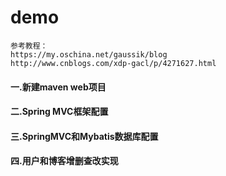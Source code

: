 # demo
    参考教程：
    https://my.oschina.net/gaussik/blog
    http://www.cnblogs.com/xdp-gacl/p/4271627.html

#### 一.新建maven web项目
#### 二.Spring MVC框架配置
#### 三.SpringMVC和Mybatis数据库配置
#### 四.用户和博客增删查改实现